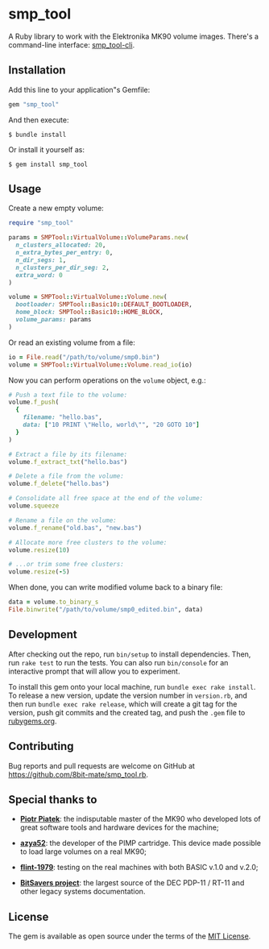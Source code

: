 # smp_tool

A Ruby library to work with the Elektronika MK90 volume images. There's a command-line interface: [smp_tool-cli](https://github.com/8bit-mate/smp_tool-cli.rb).

## Installation

Add this line to your application"s Gemfile:

```ruby
gem "smp_tool"
```

And then execute:

    $ bundle install

Or install it yourself as:

    $ gem install smp_tool

## Usage

Create a new empty volume:

```Ruby
require "smp_tool"

params = SMPTool::VirtualVolume::VolumeParams.new(
  n_clusters_allocated: 20,
  n_extra_bytes_per_entry: 0,
  n_dir_segs: 1,
  n_clusters_per_dir_seg: 2,
  extra_word: 0
)

volume = SMPTool::VirtualVolume::Volume.new(
  bootloader: SMPTool::Basic10::DEFAULT_BOOTLOADER,
  home_block: SMPTool::Basic10::HOME_BLOCK,
  volume_params: params
)
```

Or read an existing volume from a file:

```Ruby
io = File.read("/path/to/volume/smp0.bin")
volume = SMPTool::VirtualVolume::Volume.read_io(io)
```

Now you can perform operations on the `volume` object, e.g.:

```Ruby
# Push a text file to the volume:
volume.f_push(
  {
    filename: "hello.bas",
    data: ["10 PRINT \"Hello, world\"", "20 GOTO 10"]
  }
)

# Extract a file by its filename:
volume.f_extract_txt("hello.bas")

# Delete a file from the volume:
volume.f_delete("hello.bas")

# Consolidate all free space at the end of the volume:
volume.squeeze

# Rename a file on the volume:
volume.f_rename("old.bas", "new.bas")

# Allocate more free clusters to the volume:
volume.resize(10)

# ...or trim some free clusters:
volume.resize(-5)
```

When done, you can write modified volume back to a binary file:

```Ruby
data = volume.to_binary_s
File.binwrite("/path/to/volume/smp0_edited.bin", data)
```

## Development

After checking out the repo, run `bin/setup` to install dependencies. Then, run `rake test` to run the tests. You can also run `bin/console` for an interactive prompt that will allow you to experiment.

To install this gem onto your local machine, run `bundle exec rake install`. To release a new version, update the version number in `version.rb`, and then run `bundle exec rake release`, which will create a git tag for the version, push git commits and the created tag, and push the `.gem` file to [rubygems.org](https://rubygems.org).

## Contributing

Bug reports and pull requests are welcome on GitHub at https://github.com/8bit-mate/smp_tool.rb.

## Special thanks to

- **[Piotr Piatek](http://www.pisi.com.pl/piotr433/index.htm)**: the indisputable master of the MK90 who developed lots of great software tools and hardware devices for the machine;

- **[azya52](https://github.com/azya52/)**: the developer of the PIMP cartridge. This device made possible to load large volumes on a real MK90;

- **[flint-1979](https://phantom.sannata.org/memberlist.php?mode=viewprofile&u=6909)**: testing on the real machines with both BASIC v.1.0 and v.2.0;

- **[BitSavers project](http://www.bitsavers.org/)**: the largest source of the DEC PDP-11 / RT-11 and other legacy systems documentation.

## License

The gem is available as open source under the terms of the [MIT License](https://opensource.org/licenses/MIT).
